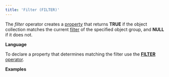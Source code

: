 ```yaml
---
title: 'Filter (FILTER)'
---
```


The *filter* operator creates a [property](Properties.md) that returns **TRUE** if the object collection matches the current [filter](Form-structure_1573069.html#Formstructure-filters) of the specified object group, and **NULL** if it does not.

**Language**

To declare a property that determines matching the filter use the [**FILTER** operator](Object_group_operator.md).

**Examples**

